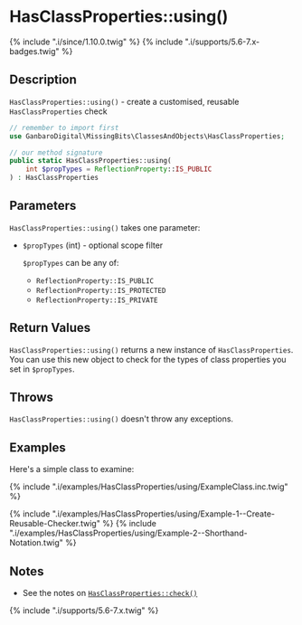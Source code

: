 # HasClassProperties::using()

{% include ".i/since/1.10.0.twig" %}
{% include ".i/supports/5.6-7.x-badges.twig" %}

## Description

`HasClassProperties::using()` - create a customised, reusable `HasClassProperties` check

```php
// remember to import first
use GanbaroDigital\MissingBits\ClassesAndObjects\HasClassProperties;

// our method signature
public static HasClassProperties::using(
    int $propTypes = ReflectionProperty::IS_PUBLIC
) : HasClassProperties
```

## Parameters

`HasClassProperties::using()` takes one parameter:

* `$propTypes` (int) - optional scope filter

  `$propTypes` can be any of:

  - `ReflectionProperty::IS_PUBLIC`
  - `ReflectionProperty::IS_PROTECTED`
  - `ReflectionProperty::IS_PRIVATE`

## Return Values

`HasClassProperties::using()` returns a new instance of `HasClassProperties`. You can use this new object to check for the types of class properties you set in `$propTypes`.

## Throws

`HasClassProperties::using()` doesn't throw any exceptions.

## Examples

Here's a simple class to examine:

{% include ".i/examples/HasClassProperties/using/ExampleClass.inc.twig" %}

{% include ".i/examples/HasClassProperties/using/Example-1--Create-Reusable-Checker.twig" %}
{% include ".i/examples/HasClassProperties/using/Example-2--Shorthand-Notation.twig" %}


## Notes

* See the notes on [`HasClassProperties::check()`](HasClassProperties.check.html)

{% include ".i/supports/5.6-7.x.twig" %}

